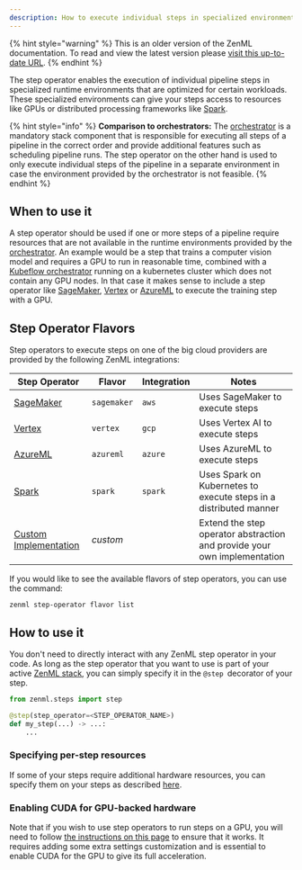 ```yaml
---
description: How to execute individual steps in specialized environments
---
```


{% hint style="warning" %}
This is an older version of the ZenML documentation. To read and view the latest version please [visit this up-to-date URL](https://docs.zenml.io).
{% endhint %}


The step operator enables the execution of individual pipeline steps in
specialized runtime environments that are optimized for certain workloads.
These specialized environments can give your steps access to resources like 
GPUs or distributed processing frameworks like [Spark](https://spark.apache.org/).

{% hint style="info" %}
**Comparison to orchestrators:**
The [orchestrator](../orchestrators/orchestrators.md) is a mandatory stack 
component that is responsible for executing all steps of a pipeline in the 
correct order and provide additional features such as scheduling pipeline runs. 
The step operator on the other hand is used to only execute individual steps 
of the pipeline in a separate environment in case the environment provided 
by the orchestrator is not feasible.
{% endhint %}

## When to use it

A step operator should be used if one or more steps of a pipeline require 
resources that are not available in the runtime environments provided by 
the [orchestrator](../orchestrators/orchestrators.md). An example would be a 
step that trains a computer vision model and requires a GPU to run in 
reasonable time, combined with a [Kubeflow orchestrator](../orchestrators/kubeflow.md) 
running on a kubernetes cluster which does not contain any GPU nodes. In that 
case it makes sense to include a step operator like
[SageMaker](./amazon-sagemaker.md), [Vertex](./gcloud-vertexai.md) 
or [AzureML](./azureml.md) to execute the training step with a GPU.

## Step Operator Flavors

Step operators to execute steps on one of the big cloud providers are provided
by the following ZenML integrations:

| Step Operator                        | Flavor      | Integration | Notes                                                                    |
|--------------------------------------|-------------|-------------|--------------------------------------------------------------------------|
| [SageMaker](./amazon-sagemaker.md)   | `sagemaker` | `aws`       | Uses SageMaker to execute steps                                          |
| [Vertex](./gcloud-vertexai.md)       | `vertex`    | `gcp`       | Uses Vertex AI to execute steps                                          |
| [AzureML](./azureml.md)              | `azureml`   | `azure`     | Uses AzureML to execute steps                                            |
| [Spark](./spark.md)                  | `spark`     | `spark`     | Uses Spark on Kubernetes to execute steps in a distributed manner        |
| [Custom Implementation](./custom.md) | _custom_    |             | Extend the step operator abstraction and provide your own implementation |

If you would like to see the available flavors of step operators, you can 
use the command:

```shell
zenml step-operator flavor list
```

## How to use it

You don't need to directly interact with any ZenML step operator in your code.
As long as the step operator that you want to use is part of your active 
[ZenML stack](../../starter-guide/stacks/stacks.md),
you can simply specify it in the `@step `decorator of your step.

```python
from zenml.steps import step

@step(step_operator=<STEP_OPERATOR_NAME>)
def my_step(...) -> ...:
    ...
```

### Specifying per-step resources

If some of your steps require additional hardware resources, you can specify 
them on your steps as described [here](../../advanced-guide/pipelines/step-resources.md).

### Enabling CUDA for GPU-backed hardware

Note that if you wish to use step operators to run steps on a GPU, you will
need to follow [the instructions on this page](../../advanced-guide/pipelines/gpu-hardware.md) to ensure that it works. It
requires adding some extra settings customization and is essential to enable
CUDA for the GPU to give its full acceleration.
